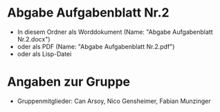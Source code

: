 # Abgabe Aufgabenblatt Nr.2
 - In diesem Ordner als Worddokument (Name: "Abgabe Aufgabenblatt Nr.2.docx")
 - oder als PDF (Name: "Abgabe Aufgabenblatt Nr.2.pdf")
 - oder als Lisp-Datei
 
# Angaben zur Gruppe
 - Gruppenmitglieder: Can Arsoy, Nico Gensheimer, Fabian Munzinger
